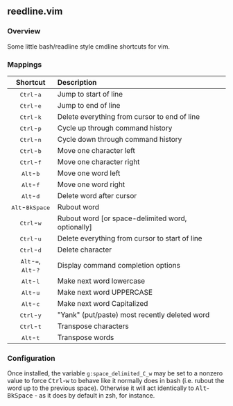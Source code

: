 ## reedline.vim

### Overview

Some little bash/readline style cmdline shortcuts for vim.

### Mappings

| Shortcut | Description |
| :---: | :--- |
| <kbd>Ctrl</kbd>-<kbd>a</kbd> | Jump to start of line |
| <kbd>Ctrl</kbd>-<kbd>e</kbd> | Jump to end of line |
| <kbd>Ctrl</kbd>-<kbd>k</kbd> | Delete everything from cursor to end of line |
| <kbd>Ctrl</kbd>-<kbd>p</kbd> | Cycle up through command history |
| <kbd>Ctrl</kbd>-<kbd>n</kbd> | Cycle down through command history |
| <kbd>Ctrl</kbd>-<kbd>b</kbd> | Move one character left |
| <kbd>Ctrl</kbd>-<kbd>f</kbd> | Move one character right |
| <kbd>Alt</kbd>-<kbd>b</kbd> | Move one word left |
| <kbd>Alt</kbd>-<kbd>f</kbd> | Move one word right |
| <kbd>Alt</kbd>-<kbd>d</kbd> | Delete word after cursor |
| <kbd>Alt</kbd>-<kbd>BkSpace</kbd> | Rubout word |
| <kbd>Ctrl</kbd>-<kbd>w</kbd> | Rubout word [or space-delimited word, optionally] |
| <kbd>Ctrl</kbd>-<kbd>u</kbd> | Delete everything from cursor to start of line |
| <kbd>Ctrl</kbd>-<kbd>d</kbd> | Delete character |
| <kbd>Alt</kbd>-<kbd>=</kbd>, <kbd>Alt</kbd>-<kbd>?</kbd> | Display command completion options |
| <kbd>Alt</kbd>-<kbd>l</kbd> | Make next word lowercase |
| <kbd>Alt</kbd>-<kbd>u</kbd> | Make next word UPPERCASE |
| <kbd>Alt</kbd>-<kbd>c</kbd> | Make next word Capitalized |
| <kbd>Ctrl</kbd>-<kbd>y</kbd> | "Yank" (put/paste) most recently deleted word |
| <kbd>Ctrl</kbd>-<kbd>t</kbd> | Transpose characters |
| <kbd>Alt</kbd>-<kbd>t</kbd> | Transpose words |

### Configuration

Once installed, the variable `g:space_delimited_C_w` may be set to a nonzero
value to force <kbd>Ctrl</kbd>-<kbd>w</kbd> to behave like it normally does in
bash (i.e. rubout the word up to the previous space). Otherwise it will act
identically to <kbd>Alt</kbd>-<kbd>BkSpace</kbd> - as it does by default in zsh,
for instance.
